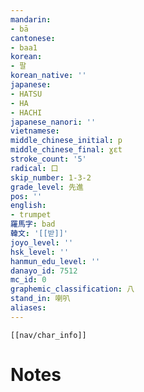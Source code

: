 ```yaml
---
mandarin:
- bā
cantonese:
- baa1
korean:
- 팔
korean_native: ''
japanese:
- HATSU
- HA
- HACHI
japanese_nanori: ''
vietnamese:
middle_chinese_initial: p
middle_chinese_final: ɣɛt
stroke_count: '5'
radical: 口
skip_number: 1-3-2
grade_level: 先進
pos: ''
english:
- trumpet
羅馬字: bad
韓文: '[[받]]'
joyo_level: ''
hsk_level: ''
hanmun_edu_level: ''
danayo_id: 7512
mc_id: 0
graphemic_classification: 八
stand_in: 喇叭
aliases:
---
```

```meta-bind-embed
[[nav/char_info]]
```

# Notes
